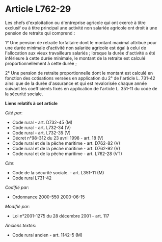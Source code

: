 # Article L762-29

Les chefs d'exploitation ou d'entreprise agricole qui ont exercé à titre exclusif ou à titre principal une activité non
salariée agricole ont droit à une pension de retraite qui comprend :

1° Une pension de retraite forfaitaire dont le montant maximal attribué pour une durée minimale d'activité non salariée
agricole est égal à celui de l'allocation aux vieux travailleurs salariés ; lorsque la durée d'activité a été inférieure à
cette durée minimale, le montant de la retraite est calculé proportionnellement à cette durée ;

2° Une pension de retraite proportionnelle dont le montant est calculé en fonction des cotisations versées en application du
2° de l'article L. 731-42 ainsi que de la durée d'assurance et qui est revalorisée chaque année suivant les coefficients
fixés en application de l'article L. 351-11 du code de la sécurité sociale.

**Liens relatifs à cet article**

_Cité par_:

  - Code rural - art. D732-45 (M)
  - Code rural - art. L732-34 (V)
  - Code rural - art. L732-35 (V)
  - Décret n°98-312 du 23 avril 1998 - art. 18 (V)
  - Code rural et de la pêche maritime - art. D762-82 (V)
  - Code rural et de la pêche maritime - art. D762-92 (V)
  - Code rural et de la pêche maritime - art. L762-28 (VT)

_Cite_:

  - Code de la sécurité sociale. - art. L351-11 (M)
  - Code rural L731-42

_Codifié par_:

  - Ordonnance 2000-550 2000-06-15

_Modifié par_:

  - Loi n°2001-1275 du 28 décembre 2001 - art. 117

_Anciens textes_:

  - Code rural ancien - art. 1142-5 (M)
